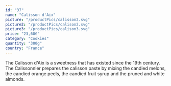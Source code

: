 ```yaml
---
id: "37"
name: "Calisson d'Aix"
picture: "/productPics/calisson2.svg"
picture2: "/productPics/calison2.svg"
picture3: "/productPics/calison3.svg"
price: "23,60€"
category: "Cookies"
quantity: "300g"
country: "France"
---
```

The Calisson d'Aix is ​​a sweetness that has existed since the 19th century. <br> The Calissonnier prepares the calisson paste by mixing the candied melons, the candied orange peels, the candied fruit syrup and the pruned and white almonds.